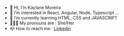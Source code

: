 - 👋 Hi, I’m Kaylane Moreira
- 👀 I’m interested in React, Angular, Node, Typescript ...
- 🌱 I’m currently learning HTML, CSS and JAVASCRIPT
- 🙋🏻‍♀️ My pronouns are : She/Her
- 📪 How to reach me : <a href="https://www.linkedin.com/in/kaylanemoreira/">Linkedin</a>

<!---
KaylaneM/KaylaneM is a ✨ special ✨ repository because its `README.md` (this file) appears on your GitHub profile.
You can click the Preview link to take a look at your changes.
--->

